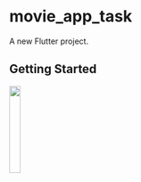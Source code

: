 # movie_app_task

A new Flutter project.

## Getting Started

<img src="https://github.com/user-attachments/assets/392d51d8-fc22-4e41-8f66-cfd62d0436a6" width=20% height=20%>
